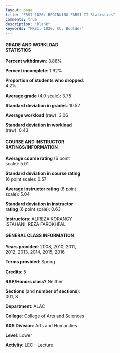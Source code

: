 ```yaml
---
layout: page
title: "FRSI 1020: BEGINNING FARSI II Statistics"
comments: true
description: "blank"
keywords: "FRSI, 1020, CU, Boulder"
--- 
```

<head>
<script src="https://ajax.googleapis.com/ajax/libs/jquery/2.1.3/jquery.min.js"></script>
<script src="https://dl.dropboxusercontent.com/s/pc42nxpaw1ea4o9/highcharts.js?dl=0"></script>
<!-- <script src="../assets/js/highcharts.js"></script> -->
<style type="text/css">@font-face {
	font-family: "Bebas Neue";
	src: url(https://www.filehosting.org/file/details/544349/BebasNeue%20Regular.otf) format("opentype");
	}
	h1.Bebas { 
		font-family: "Bebas Neue", Verdana, Tahoma;
	}
</style>
</head>
<body>
	<div id="container" style="float: right; width: 45%; height: 88%; margin-left: 2.5%; margin-right: 2.5%;"></div>
	<script language="JavaScript">
		$(document).ready(function() {
		var chart = {type: 'column'};
		var title = {text: 'Grade Distribution'};
		var xAxis = {categories: ['A','B','C','D','F'],crosshair: true};
		var yAxis = {min: 0,title: {text: 'Percentage'}};
		var tooltip = {headerFormat: '<center><b><span style="font-size:20px">{point.key}</span></b></center>',
		               pointFormat: '<td style="padding:0"><b>{point.y:.1f}%</b></td>',
		               footerFormat: '</table>',shared: true,useHTML: true};
		var plotOptions = {column: {pointPadding: 0.0,borderWidth: 0}};  
		var credits = {enabled: false};var series= [{name: 'Percent',data: [81.08,16.22,0.9,0.0,1.8,]}];
		var json = {};
		json.chart = chart;
		json.title = title;
		json.tooltip = tooltip;
		json.xAxis = xAxis;
		json.yAxis = yAxis;  
		json.series = series;
		json.plotOptions = plotOptions;  
		json.credits = credits;
		$('#container').highcharts(json);
	});
	</script>
</body>
			   
#### GRADE AND WORKLOAD STATISTICS

**Percent withdrawn**: 3.88%

**Percent incomplete**: 1.92%

**Proportion of students who dropped**: 4.2%

**Average grade** (4.0 scale): 3.75

**Standard deviation in grades**: 10.52

**Average workload** (raw): 3.06

**Standard deviation in workload** (raw): 0.43

#### COURSE AND INSTRUCTOR RATINGS/INFORMATION

**Average course rating** (6 point scale): 5.01

**Standard deviation in course rating** (6 point scale): 0.57

**Average instructor rating** (6 point scale): 5.04

**Standard deviation in instructor rating** (6 point scale): 0.63

**Instructors**: ALIREZA KORANGY ISFAHANI, REZA FAROKHFAL

#### GENERAL CLASS INFORMATION

**Years provided**: 2008, 2010, 2011, 2012, 2013, 2014, 2015, 2016

**Terms provided**: Spring

**Credits**: 5

**RAP/Honors class?** Neither

**Sections** (and **number of sections**): 001, 8

**Department**: ALAC

**College**: College of Arts and Sciences

**A&S Division**: Arts and Humanities

**Level**: Lower

**Activity**: LEC - Lecture